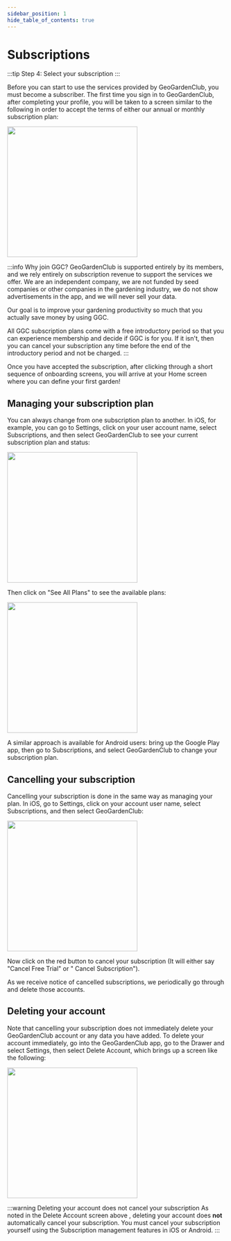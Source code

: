 ```yaml
---
sidebar_position: 1
hide_table_of_contents: true
---
```


# Subscriptions

:::tip Step 4: Select your subscription
:::

Before you can start to use the services provided by GeoGardenClub, you must become a subscriber.  The first time you sign in to GeoGardenClub, after completing your profile, you will be taken to a screen similar to the following in order to accept the terms of either our annual or monthly subscription plan: 

<img width="300" src="/img/user-guide/subscription.png"/>

:::info Why join GGC?
GeoGardenClub is supported entirely by its members, and we rely entirely on subscription revenue to support the services we offer. We are an independent company, we are not funded by seed companies or other companies in the gardening industry, we do not show advertisements in the app, and we will never sell your data. 

Our goal is to improve your gardening productivity so much that you actually save money by using GGC.

All GGC subscription plans come with a free introductory period so that you can experience membership and decide if GGC is for you. If it isn't, then you can cancel your subscription any time before the end of the introductory period and not be charged.
:::

Once you have accepted the subscription, after clicking through a short sequence of onboarding screens, you will arrive at your Home screen where you can define your first garden!

## Managing your subscription plan

You can always change from one subscription plan to another. In iOS, for example, you can go to Settings, click on your user account name,  select Subscriptions, and then select GeoGardenClub to see your current subscription plan and status: 

<img width="300" src="/img/user-guide/subscription-current.jpeg"/>

Then click on "See All Plans" to see the available plans:

<img width="300" src="/img/user-guide/subscription-available-plans.jpeg"/>

A similar approach is available for Android users: bring up the Google Play app, then go to Subscriptions, and select GeoGardenClub to change your subscription plan. 

## Cancelling your subscription

Cancelling your subscription is done in the same way as managing your plan. In iOS, go to Settings, click on your account user name, select Subscriptions, and then select GeoGardenClub:

<img width="300" src="/img/user-guide/subscription-current.jpeg"/>

Now click on the red button to cancel your subscription (It will either say "Cancel Free Trial" or " Cancel Subscription"). 

As we receive notice of cancelled subscriptions, we periodically go through and delete those accounts. 

## Deleting your account

Note that cancelling your subscription does not immediately delete your GeoGardenClub account or any data you have added.  To delete your account immediately, go into the GeoGardenClub app, go to the Drawer and select Settings, then select Delete Account, which brings up a screen like the following:

<img width="300" src="/img/user-guide/delete-account.png"/>

:::warning Deleting your account does not cancel your subscription
As noted in the Delete Account screen above , deleting your account does **not** automatically cancel your subscription. You must cancel your subscription yourself using the Subscription management features in iOS or Android.
:::




